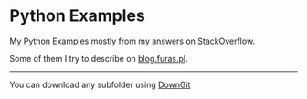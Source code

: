 # Python Examples

My Python Examples mostly from my answers on [StackOverflow](http://stackoverflow.com/users/1832058/furas).

Some of them I try to describe on [blog.furas.pl](https://blog.furas.pl).

---

You can download any subfolder using [DownGit](https://minhaskamal.github.io/DownGit/)
